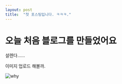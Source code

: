 ```yaml
---
layout: post
title:  "첫 포스팅입니다. ㅋㅋㅋ."
---
```


# 오늘 처음 블로그를 만들었어요

설렌다......

이미지 업로드 해볼까. 

![why](C:\Users\majun97\Documents\GitHub\JunseokMa.github.io\images\2022-01-16-firststory\why.jpg)
